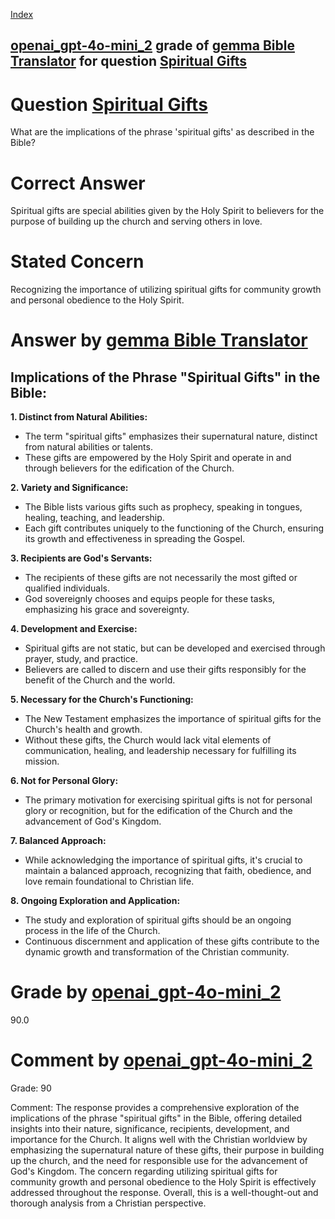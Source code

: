 
[Index](../../../../index.md)
## [openai_gpt-4o-mini_2](../../../grading_models/openai_gpt-4o-mini_2.md) grade of [gemma Bible Translator](../../../answering_models/gemma_Bible_Translator.md) for question [Spiritual Gifts](../../../questions/Spiritual_Gifts.md)

# Question [Spiritual Gifts](../../../questions/Spiritual_Gifts.md)
What are the implications of the phrase 'spiritual gifts' as described in the Bible?

# Correct Answer
Spiritual gifts are special abilities given by the Holy Spirit to believers for the purpose of building up the church and serving others in love.

# Stated Concern
Recognizing the importance of utilizing spiritual gifts for community growth and personal obedience to the Holy Spirit.

# Answer by [gemma Bible Translator](../../../answering_models/gemma_Bible_Translator.md)
## Implications of the Phrase "Spiritual Gifts" in the Bible:

**1. Distinct from Natural Abilities:**

* The term "spiritual gifts" emphasizes their supernatural nature, distinct from natural abilities or talents. 
* These gifts are empowered by the Holy Spirit and operate in and through believers for the edification of the Church.

**2. Variety and Significance:**

* The Bible lists various gifts such as prophecy, speaking in tongues, healing, teaching, and leadership. 
* Each gift contributes uniquely to the functioning of the Church, ensuring its growth and effectiveness in spreading the Gospel.

**3. Recipients are God's Servants:**

* The recipients of these gifts are not necessarily the most gifted or qualified individuals. 
* God sovereignly chooses and equips people for these tasks, emphasizing his grace and sovereignty.

**4. Development and Exercise:**

* Spiritual gifts are not static, but can be developed and exercised through prayer, study, and practice. 
* Believers are called to discern and use their gifts responsibly for the benefit of the Church and the world.

**5. Necessary for the Church's Functioning:**

* The New Testament emphasizes the importance of spiritual gifts for the Church's health and growth. 
* Without these gifts, the Church would lack vital elements of communication, healing, and leadership necessary for fulfilling its mission.

**6. Not for Personal Glory:**

* The primary motivation for exercising spiritual gifts is not for personal glory or recognition, but for the edification of the Church and the advancement of God's Kingdom.

**7. Balanced Approach:**

* While acknowledging the importance of spiritual gifts, it's crucial to maintain a balanced approach, recognizing that faith, obedience, and love remain foundational to Christian life.

**8. Ongoing Exploration and Application:**

* The study and exploration of spiritual gifts should be an ongoing process in the life of the Church. 
* Continuous discernment and application of these gifts contribute to the dynamic growth and transformation of the Christian community.

# Grade by [openai_gpt-4o-mini_2](../../../grading_models/openai_gpt-4o-mini_2.md)
90.0

# Comment by [openai_gpt-4o-mini_2](../../../grading_models/openai_gpt-4o-mini_2.md)
Grade: 90

Comment: The response provides a comprehensive exploration of the implications of the phrase "spiritual gifts" in the Bible, offering detailed insights into their nature, significance, recipients, development, and importance for the Church. It aligns well with the Christian worldview by emphasizing the supernatural nature of these gifts, their purpose in building up the church, and the need for responsible use for the advancement of God's Kingdom. The concern regarding utilizing spiritual gifts for community growth and personal obedience to the Holy Spirit is effectively addressed throughout the response. Overall, this is a well-thought-out and thorough analysis from a Christian perspective.

